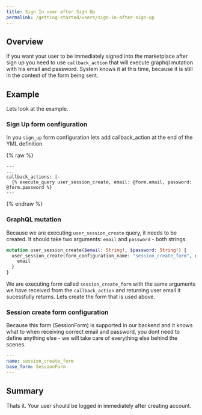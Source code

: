 ```yaml
---
title: Sign In user after Sign Up
permalink: /getting-started/users/sign-in-after-sign-up
---
```


## Overview

If you want your user to be immediately signed into the marketplace after sign up you need to use `callback_action` that will execute graphql mutation with his email and password. System knows it at this time, because it is still in the context of the form being sent.

## Example

Lets look at the example.

### Sign Up form configuration

In you `sign_up` form configuration lets add callback_action at the end of the YML definition.

{% raw %}
```liquid
---
...
callback_actions: |-
  {% execute_query user_session_create, email: @form.email, password: @form.password %}
---
```
{% endraw %}

### GraphQL mutation

Because we are executing `user_session_create` query, it needs to be created. It should take two arguments: `email` and `password` - both strings.

```graphql
mutation user_session_create($email: String!, $password: String!) {
  user_session_create(form_configuration_name: "session_create_form", email: $email, password: $password) {
    email
  }
}
```

We are executing form called `session_create_form` with the same arguments we have received from the `callback_action` and returning user email it sucessfully returns. Lets create the form that is used above.

### Session create form configuration

Because this form (SessionForm) is supported in our backend and it knows what to when receiving correct email and password, you dont need to define anything else - we will take care of everything else behind the scenes.

```yml
---
name: session_create_form
base_form: SessionForm
---
```

## Summary

Thats it. Your user should be logged in immediately after creating account.